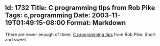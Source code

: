 Id: 1732
Title: C programming tips from Rob Pike
Tags: c,programming
Date: 2003-11-19T01:49:15-08:00
Format: Markdown
--------------
There are never enough of them: [C programming
tips](http://www.lysator.liu.se/c/pikestyle.html) from Rob Pike. Short
and sweet.
